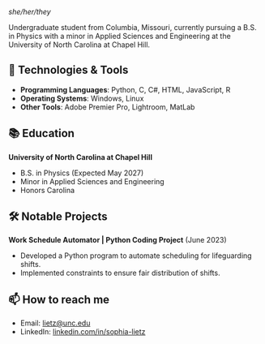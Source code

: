 *she/her/they*

Undergraduate student from Columbia, Missouri, currently pursuing a B.S. in Physics with a minor in Applied Sciences and Engineering at the University of North Carolina at Chapel Hill. 

## 🔧 Technologies & Tools
- **Programming Languages**: Python, C, C#, HTML, JavaScript, R
- **Operating Systems**: Windows, Linux
- **Other Tools**: Adobe Premier Pro, Lightroom, MatLab

## 📚 Education
**University of North Carolina at Chapel Hill**
- B.S. in Physics (Expected May 2027)
- Minor in Applied Sciences and Engineering
- Honors Carolina
  
## 🛠️ Notable Projects
**Work Schedule Automator | Python Coding Project** (June 2023)
- Developed a Python program to automate scheduling for lifeguarding shifts.
- Implemented constraints to ensure fair distribution of shifts.

## 📫 How to reach me
- Email: [lietz@unc.edu](mailto:lietz@unc.edu)
- LinkedIn: [linkedin.com/in/sophia-lietz](http://www.linkedin.com/in/sophia-lietz)

